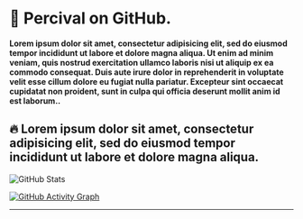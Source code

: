 # 👋 Percival on GitHub.
**Lorem ipsum dolor sit amet, consectetur adipisicing elit, sed do eiusmod tempor incididunt ut labore et dolore magna aliqua. Ut enim ad minim veniam, quis nostrud exercitation ullamco laboris nisi ut aliquip ex ea commodo consequat. Duis aute irure dolor in reprehenderit in voluptate velit esse cillum dolore eu fugiat nulla pariatur. Excepteur sint occaecat cupidatat non proident, sunt in culpa qui officia deserunt mollit anim id est laborum..**

## 🔥 Lorem ipsum dolor sit amet, consectetur adipisicing elit, sed do eiusmod tempor incididunt ut labore et dolore magna aliqua.
![GitHub Stats](https://github-readme-stats.vercel.app/api?username=pppercivalll&show_icons=true&theme=tokyonight)

[![GitHub Activity Graph](https://github-readme-activity-graph.vercel.app/graph?username=pppercivalll&theme=react-dark)](https://github.com/ashutosh00710/github-readme-activity-graph)

---
